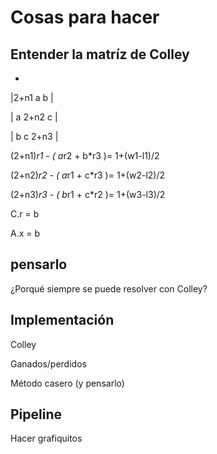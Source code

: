# Cosas para hacer

## Entender la matríz de Colley

- 

|2+n1        a            b     |

|  a        2+n2          c     |

|  b         c          2+n3    |

(2+n1)*r1 - ( a*r2  +  b*r3  )=   1+(w1-l1)/2

(2+n2)*r2 - ( a*r1  +  c*r3  )=   1+(w2-l2)/2

(2+n3)*r3 - ( b*r1  +  c*r2  )=   1+(w3-l3)/2   


C.r = b

A.x = b 


## pensarlo

¿Porqué siempre se puede resolver con Colley?



## Implementación

Colley

Ganados/perdidos

Método casero (y pensarlo)


## Pipeline

Hacer grafiquitos
